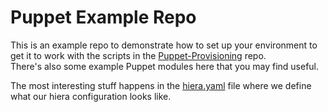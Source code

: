 # Puppet Example Repo
This is an example repo to demonstrate how to set up your environment to get it to work with the scripts in the [Puppet-Provisioning](https://github.com/shoddyguard/Puppet-Provisioning) repo.  
There's also some example Puppet modules here that you may find useful.

The most interesting stuff happens in the [hiera.yaml](hiera.yaml) file where we define what our hiera configuration looks like.